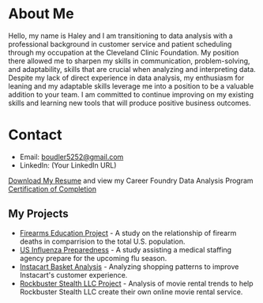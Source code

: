 # About Me
Hello, my name is Haley and I am transitioning to data analysis with a professional background in customer service and patient scheduling through my occupation at the Cleveland Clinic Foundation. My position there allowed me to sharpen my skills in communication, problem-solving, and adaptability, skills that are crucial when analyzing and interpreting data. Despite my lack of direct experience in data analysis, my enthusiasm for leaning and my adaptable skills leverage me into a position to be a valuable addition to your team. I am committed to continue improving on my existing skills and learning new tools that will produce positive business outcomes.

# Contact
- Email: boudler5252@gmail.com
- LinkedIn: (Your LinkedIn URL)

[Download My Resume](https://github.com/bluenorth52/HBustle/raw/main/BustleHaley%20Resume.docx) and view my Career Foundry Data Analysis Program [Certification of Completion](https://raw.githubusercontent.com/bluenorth52/HBustle/main/Portfolio%20Images/Program%20Certificate.png)

## My Projects
- [Firearms Education Project](FirearmCaseStudy.md) - A study on the relationship of firearm deaths in comparrision to the total U.S. population.
- [US Influenza Preparedness](InfluenzaCaseStudy.md) - A study assisting a medical staffing agency prepare for the upcoming flu season. 
- [Instacart Basket Analysis](IntsacartCaseStudy.md) - Analyzing shopping patterns to improve Instacart's customer experience.
- [Rockbuster Stealth LLC Project](RockbusterCaseStudy.md) - Analysis of movie rental trends to help Rockbuster Stealth LLC create their own online movie rental service.
